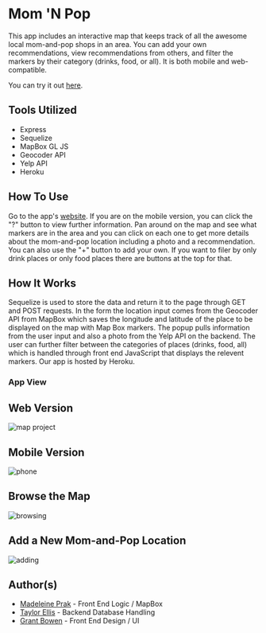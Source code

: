 # Mom 'N Pop 

This app includes an interactive map that keeps track of all the awesome local mom-and-pop shops in an area. You can add your own recommendations, view recommendations from others, and filter the markers by their category (drinks, food, or all). It is both mobile and web-compatible.

You can try it out [here](https://momnpop.herokuapp.com/).

## Tools Utilized
* Express
* Sequelize
* MapBox GL JS
* Geocoder API
* Yelp API
* Heroku

## How To Use
Go to the app's [website](https://momnpop.herokuapp.com/). If you are on the mobile version, you can click the "?" button to view further information. Pan around on the map and see what markers are in the area and you can click on each one to get more details about the mom-and-pop location including a photo and a recommendation. You can also use the "+" button to add your own. If you want to filer by only drink places or only food places there are buttons at the top for that.

## How It Works
Sequelize is used to store the data and return it to the page through GET and POST requests. In the form the location input comes from the Geocoder API from MapBox which saves the longitude and latitude of the place to be displayed on the map with Map Box markers. The popup pulls information from the user input and also a photo from the Yelp API on the backend. The user can further filter between the categories of places (drinks, food, all) which is handled through front end JavaScript that displays the relevent markers. Our app is hosted by Heroku.

### App View

## Web Version
![map project](https://user-images.githubusercontent.com/26778117/69013713-17c7a580-0938-11ea-870d-31d4a5b59b87.PNG)

## Mobile Version
![phone](https://user-images.githubusercontent.com/26778117/69013728-404f9f80-0938-11ea-96bf-9d6aea0e81e9.PNG)

## Browse the Map
![browsing](https://user-images.githubusercontent.com/26778117/69013747-7725b580-0938-11ea-89c2-5e1612a9933c.gif)

## Add a New Mom-and-Pop Location
![adding](https://user-images.githubusercontent.com/26778117/69013740-607f5e80-0938-11ea-9b8d-42b509a911d5.gif)

## Author(s)
* [Madeleine Prak](https://github.com/madeleineprak/) - Front End Logic / MapBox
* [Taylor Ellis](https://github.com/teellis20) - Backend Database Handling
* [Grant Bowen](https://github.com/itsgoodtobegrant) - Front End Design / UI